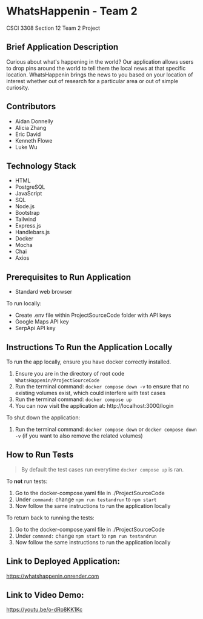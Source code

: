 # WhatsHappenin - Team 2
CSCI 3308 Section 12 Team 2 Project

## Brief Application Description
Curious about what's happening in the world? Our application allows users to drop pins around the world to tell them the local news at that specific location. WhatsHappenin brings the news to you based on your location of interest whether out of research for a particular area or out of simple curiosity.

## Contributors
* Aidan Donnelly
* Alicia Zhang
* Eric David
* Kenneth Flowe
* Luke Wu

## Technology Stack
* HTML
* PostgreSQL
* JavaScript
* SQL
* Node.js
* Bootstrap
* Tailwind
* Express.js
* Handlebars.js
* Docker
* Mocha
* Chai
* Axios

## Prerequisites to Run Application
* Standard web browser

To run locally:
* Create .env file within ProjectSourceCode folder with API keys
* Google Maps API key
* SerpApi API key

## Instructions To Run the Application Locally 
To run the app locally, ensure you have docker correctly installed.
1. Ensure you are in the directory of root code `WhatsHappenin/ProjectSourceCode`
2. Run the terminal command: ```docker compose down -v``` to ensure that no existing volumes exist, which could interfere with test cases
2. Run the terminal command: ```docker compose up```
3. You can now visit the application at: http://localhost:3000/login

To shut down the application:
1. Run the terminal command: `docker compose down` or `docker compose down -v` (if you want to also remove the related volumes)


## How to Run Tests
> By default the test cases run everytime ```docker compose up``` is ran.

To **not** run tests:
1. Go to the docker-compose.yaml file in ./ProjectSourceCode
2. Under ```command:``` change ```npm run testandrun``` to ```npm start```
3. Now follow the same instructions to run the application locally

To return back to running the tests:
1. Go to the docker-compose.yaml file in ./ProjectSourceCode
2. Under ```command:``` change ```npm start``` to ```npm run testandrun```
3. Now follow the same instructions to run the application locally 

## Link to Deployed Application:
https://whatshappenin.onrender.com

## Link to Video Demo: 
https://youtu.be/o-dRo8KK1Kc
